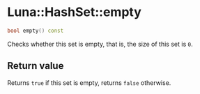 # Luna::HashSet::empty

```c++
bool empty() const
```

Checks whether this set is empty, that is, the size of this set is `0`. 



## Return value
Returns `true` if this set is empty, returns `false` otherwise. 

